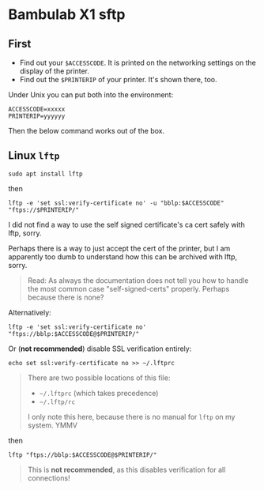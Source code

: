 # Bambulab X1 sftp

## First

- Find out your `$ACCESSCODE`.  It is printed on the networking settings on the display of the printer.
- Find out the `$PRINTERIP` of your printer.  It's shown there, too.

Under Unix you can put both into the environment:

```
ACCESSCODE=xxxxx
PRINTERIP=yyyyyy
```

Then the below command works out of the box.


## Linux `lftp`

```
sudo apt install lftp
```

then

```
lftp -e 'set ssl:verify-certificate no' -u "bblp:$ACCESSCODE" "ftps://$PRINTERIP/"
```

I did not find a way to use the self signed certificate's ca cert safely with lftp, sorry.

Perhaps there is a way to just accept the cert of the printer,
but I am apparently too dumb to understand how this can be archived with lftp, sorry.

> Read: As always the documentation does not tell you how to handle the most common case
> "self-signed-certs" properly.  Perhaps because there is none?

Alternatively:

	lftp -e 'set ssl:verify-certificate no' "ftps://bblp:$ACCESSCODE@$PRINTERIP/"

Or (**not recommended**) disable SSL verification entirely:

	echo set ssl:verify-certificate no >> ~/.lftprc

> There are two possible locations of this file:
>
> - `~/.lftprc` (which takes precedence)
> - `~/.lftp/rc`
>
> I only note this here, because there is no manual for `lftp` on my system. YMMV

then

 	lftp "ftps://bblp:$ACCESSCODE@$PRINTERIP/"

> This is **not recommended**, as this disables verification for all connections!
